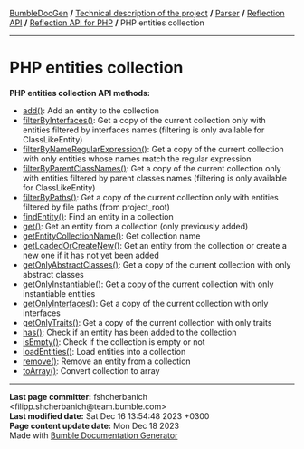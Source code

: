 <embed> <a href="/docs/README.md">BumbleDocGen</a> <b>/</b> <a href="/docs/tech/readme.md">Technical description of the project</a> <b>/</b> <a href="/docs/tech/2.parser/readme.md">Parser</a> <b>/</b> <a href="/docs/tech/2.parser/reflectionApi/readme.md">Reflection API</a> <b>/</b> <a href="/docs/tech/2.parser/reflectionApi/php/readme.md">Reflection API for PHP</a> <b>/</b> PHP entities collection<hr> </embed>

<embed> <h1>PHP entities collection</h1> </embed>

**PHP entities collection API methods:**

- [add()](/docs/tech/2.parser/reflectionApi/php/classes/PhpEntitiesCollection.md#madd): Add an entity to the collection
- [filterByInterfaces()](/docs/tech/2.parser/reflectionApi/php/classes/PhpEntitiesCollection.md#mfilterbyinterfaces): Get a copy of the current collection only with entities filtered by interfaces names (filtering is only available for ClassLikeEntity)
- [filterByNameRegularExpression()](/docs/tech/2.parser/reflectionApi/php/classes/PhpEntitiesCollection.md#mfilterbynameregularexpression): Get a copy of the current collection with only entities whose names match the regular expression
- [filterByParentClassNames()](/docs/tech/2.parser/reflectionApi/php/classes/PhpEntitiesCollection.md#mfilterbyparentclassnames): Get a copy of the current collection only with entities filtered by parent classes names (filtering is only available for ClassLikeEntity)
- [filterByPaths()](/docs/tech/2.parser/reflectionApi/php/classes/PhpEntitiesCollection.md#mfilterbypaths): Get a copy of the current collection only with entities filtered by file paths (from project_root)
- [findEntity()](/docs/tech/2.parser/reflectionApi/php/classes/PhpEntitiesCollection.md#mfindentity): Find an entity in a collection
- [get()](/docs/tech/2.parser/reflectionApi/php/classes/PhpEntitiesCollection.md#mget): Get an entity from a collection (only previously added)
- [getEntityCollectionName()](/docs/tech/2.parser/reflectionApi/php/classes/PhpEntitiesCollection.md#mgetentitycollectionname): Get collection name
- [getLoadedOrCreateNew()](/docs/tech/2.parser/reflectionApi/php/classes/PhpEntitiesCollection.md#mgetloadedorcreatenew): Get an entity from the collection or create a new one if it has not yet been added
- [getOnlyAbstractClasses()](/docs/tech/2.parser/reflectionApi/php/classes/PhpEntitiesCollection.md#mgetonlyabstractclasses): Get a copy of the current collection with only abstract classes
- [getOnlyInstantiable()](/docs/tech/2.parser/reflectionApi/php/classes/PhpEntitiesCollection.md#mgetonlyinstantiable): Get a copy of the current collection with only instantiable entities
- [getOnlyInterfaces()](/docs/tech/2.parser/reflectionApi/php/classes/PhpEntitiesCollection.md#mgetonlyinterfaces): Get a copy of the current collection with only interfaces
- [getOnlyTraits()](/docs/tech/2.parser/reflectionApi/php/classes/PhpEntitiesCollection.md#mgetonlytraits): Get a copy of the current collection with only traits
- [has()](/docs/tech/2.parser/reflectionApi/php/classes/PhpEntitiesCollection.md#mhas): Check if an entity has been added to the collection
- [isEmpty()](/docs/tech/2.parser/reflectionApi/php/classes/PhpEntitiesCollection.md#misempty): Check if the collection is empty or not
- [loadEntities()](/docs/tech/2.parser/reflectionApi/php/classes/PhpEntitiesCollection.md#mloadentities): Load entities into a collection
- [remove()](/docs/tech/2.parser/reflectionApi/php/classes/PhpEntitiesCollection.md#mremove): Remove an entity from a collection
- [toArray()](/docs/tech/2.parser/reflectionApi/php/classes/PhpEntitiesCollection.md#mtoarray): Convert collection to array

<div id='page_committer_info'>
<hr>
<b>Last page committer:</b> fshcherbanich &lt;filipp.shcherbanich@team.bumble.com&gt;<br><b>Last modified date:</b>   Sat Dec 16 13:54:48 2023 +0300<br><b>Page content update date:</b> Mon Dec 18 2023<br>Made with <a href='https://github.com/bumble-tech/bumble-doc-gen/blob/master/docs/README.md'>Bumble Documentation Generator</a></div>